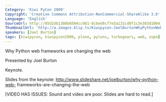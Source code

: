 ```yaml
---
Category: 'Kiwi PyCon 2009'
Copyright: 'Creative Commons Attribution-NonCommercial-ShareAlike 3.0'
Language: 'English'
SourceUrl: http://05d2db1380b6504cc981-8cbed8cf7e3a131cd8f1c3e383d10041.r93.cf2.rackcdn.com/kiwi-pycon-2009/135_joel-burton-why-python-web-frameworks-are-changing-the-web.flv
ThumbnailUrl: 'http://a.images.blip.tv/Kiwipycon-JoelBurtonWhyPythonWebFrameworksAreChangingTheWeb374-745.jpg'
speakers: [Joel Burton]
tags: [kiwipycon, kiwipycon2009, plone, pylons, turbogears, web, zope]
---
```

Why Python web frameworks are changing the web

Presented by Joel Burton

Keynote.

Slides from the keynote: http://www.slideshare.net/joelburton/why-python-web-
frameworks-are-changing-the-web

[VIDEO HAS ISSUES: Sound and video are poor. Slides are hard to read.]

